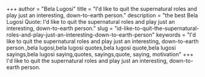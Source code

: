 +++
author = "Bela Lugosi"
title = "I'd like to quit the supernatural roles and play just an interesting, down-to-earth person."
description = "the best Bela Lugosi Quote: I'd like to quit the supernatural roles and play just an interesting, down-to-earth person."
slug = "id-like-to-quit-the-supernatural-roles-and-play-just-an-interesting-down-to-earth-person"
keywords = "I'd like to quit the supernatural roles and play just an interesting, down-to-earth person.,bela lugosi,bela lugosi quotes,bela lugosi quote,bela lugosi sayings,bela lugosi saying,quotes, sayings,quote, saying, motivation"
+++
I'd like to quit the supernatural roles and play just an interesting, down-to-earth person.
